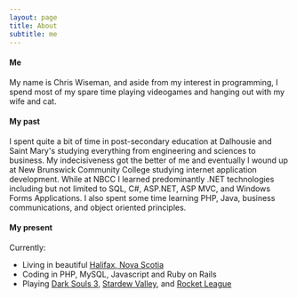 ```yaml
---
layout: page
title: About
subtitle: me
---
```


#### Me

My name is Chris Wiseman, and aside from my interest in programming, I spend most of my spare time playing videogames and hanging out with my wife and cat.

#### My past

I spent quite a bit of time in post-secondary education at Dalhousie and Saint Mary's studying everything from engineering and sciences to business. My indecisiveness got the better of me and eventually I wound up at New Brunswick Community College studying internet application development. While at NBCC I learned predominantly .NET technologies including but not limited to SQL, C#, ASP.NET, ASP MVC, and Windows Forms Applications. I also spent some time learning PHP, Java, business communications, and object oriented principles.

#### My present

Currently:

- Living in beautiful [Halifax, Nova Scotia](https://www.google.ca/maps/place/Halifax,+NS/@44.6492093,-63.6920143,12z/data=!3m1!4b1!4m2!3m1!1s0x4b5a211407dbfac1:0x666be3a6438b2ddc)
- Coding in PHP, MySQL, Javascript and Ruby on Rails
- Playing [Dark Souls 3](https://www.darksouls3.com/us/), [Stardew Valley](http://stardewvalley.net/), and [Rocket League](http://www.rocketleaguegame.com/)
